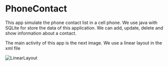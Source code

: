 # PhoneContact
This app simulate the phone contact list in a cell phone. We use java with SQLite for store the data of this application. We can add, update, delete and show information about a contact.

The main activity of this app is the next image. We use a linear layout in the xml file

![LinearLayout](https://user-images.githubusercontent.com/20567845/143657502-8554b935-82ac-486e-b4a3-c00c2693067e.PNG)
